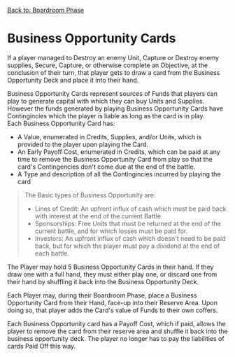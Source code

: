 [Back to: Boardroom Phase](./BoardroomPhase.md)

# Business Opportunity Cards
If a player managed to Destroy an enemy Unit, Capture or Destroy enemy supplies, Secure, Capture, or otherwise complete an Objective, at the conclusion of their turn, that player gets to draw a card from the Business Opportunity Deck and place it into their hand.  

Business Opportunity Cards represent sources of Funds that players can play to generate capital with which they can buy Units and Supplies.  However the funds generated by playing Business Opportunity Cards have Contingincies which the player is liable as long as the card is in play.  
Each Business Opportunity Card has:
- A Value, enumerated in Credits, Supplies, and/or Units, which is provided to the player upon playing the Card.
- An Early Payoff Cost, enumerated in Credits, which can be paid at any time to remove the Business Opportunity Card from play so that the card's Contingencies don't come due at the end of the battle.
- A Type and description of all the Contingincies incurred by playing the card 

> The Basic types of Business Opportunity are:
> - Lines of Credit: An upfront influx of cash which must be paid back with interest at the end of the current Battle.
> - Sponsorships: Free Units that must be returned at the end of the current battle, and for which losses must be paid for.
> - Investors: An upfront influx of cash which doesn't need to be paid back, but for which the player must pay a dividend at the end of each battle.

The Player may hold 5 Business Opportunity Cards in their hand.  If they draw one with a full hand, they must either play one, or discard one from their hand by shuffling it back into the Business Opportunity Deck.  

Each Player may, during their Boardroom Phase, place a Business Opportunity Card from their Hand, face-up into their Reserve Area.  Upon doing so, that player adds the Card's value of Funds to their own coffers.    

Each Business Opportunity card has a Payoff Cost, which if paid, allows the player to remove the card from their reserve area and shuffle it back into the business opportunity deck.  The player no longer has to pay the liabilities of cards Paid Off this way.
